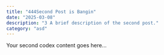 ```yaml
---
title: "444Second Post is Bangin"
date: "2025-03-08"
description: "3 A brief description of the second post."
category: "asd"
---
```


Your second codex content goes here...